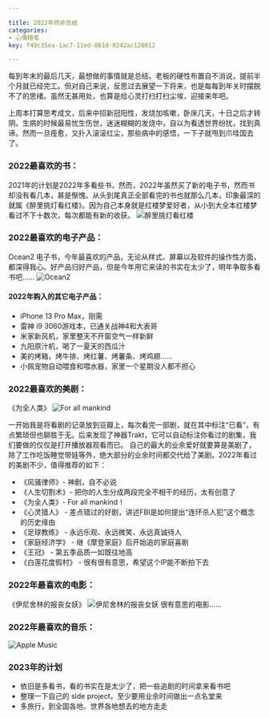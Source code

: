```yaml
---

title: 2022年终非总结
categories:
- 心情随笔
key: f49c35ea-1ac7-11ed-861d-0242ac120012

---
```


每到年末的最后几天，最想做的事情就是总结。老板的硬性布置自不消说，提前半个月就已经完工。但对自己来说，反思过去展望一下将来，也是每每到年关时摆脱不了的思绪。虽然无甚用处，也算是给心灵打扫打扫尘埃，迎接来年吧。

上周本打算思考成文，后来中招新冠阳性，发烧加咳嗽，卧床几天，十日之后才转阴。生病的时候最易忧生伤世，迷迷糊糊的发烧中，自以为看透世界纷扰，找到真谛。然而一旦痊愈，又扑入滚滚红尘，那些病中的感悟，一下子就甩到爪哇国去了。


### 2022最喜欢的书：
2021年的计划是2022年多看些书，然而，2022年虽然买了新的电子书，然而书却没有看几本，甚是惭愧。从头到尾真正全部看完的书也就那么几本，印象最深的就属《醉里挑灯看红楼》。因为自己本身就是红楼梦爱好者，从小到大全本红楼梦看过不下十数次，每次都能有新的收获。
![醉里挑灯看红楼](https://icdb-images.oss-cn-hangzhou.aliyuncs.com/other/blog/20221230/s33313655.jpg)

### 2022最喜欢的电子产品：
Ocean2 电子书，今年最喜欢的产品，无论从样式、屏幕以及软件的操作性方面，都深得我心。好产品归好产品，但是今年用它来读的书实在太少了，明年争取多看书吧……
![Ocean2](https://icdb-images.oss-cn-hangzhou.aliyuncs.com/other/blog/20221230/ocean2.jpg)

#### 2022年购入的其它电子产品：
- iPhone 13 Pro Max，刚需 
- 雷神 i9 3060游戏本，已通关战神4和大表哥 
- 米家新风机，家里整天不开窗空气一样新鲜 
- 九阳原汁机，喝了一夏天的西瓜汁 
- 美的烤箱，烤牛排、烤红薯、烤薯条、烤鸡翅…… 
- 小佩宠物自动喂食和喂水器，家里一个星期没人都不担心

### 2022最喜欢的美剧：
《为全人类》
![For all mankind](https://icdb-images.oss-cn-hangzhou.aliyuncs.com/other/blog/20221230/for-all-mankind.jpeg)

一开始我是将看剧的记录放到豆瓣上，每次看完一部剧，就在其中标注“已看”，有点繁琐但也聊胜于无。后来发现了神器Trakt，它可以自动标注你看过的剧集，我们要做的仅仅是打开播放器观看而已。
自己的最大的业余爱好就要算是美剧了，除了工作吃饭睡觉带娃等外，绝大部分的业余时间都交代给了美剧。2022年看过的美剧不少，值得推荐的如下：

- 《风骚律师》- 神剧，自不必说
- 《人生切割术》- 把你的人生分成两段完全不相干的经历，太有创意了
- 《为全人类》- For all mankind！
- 《心灵猎人》 - 差点错过的好剧，讲述FBI是如何提出“连环杀人犯”这个概念的历史缘由
- 《足球教练》 - 永远乐观、永远微笑、永远真诚待人
- 《家庭经济学》 - 继《摩登家庭》后开始追的家庭喜剧
- 《王冠》 - 第五季品质一如既往地高
- 《白莲花度假村》 - 很有很有意思，希望这个IP能不断拍下去

### 2022年最喜欢的电影：
《伊尼舍林的报丧女妖》
![伊尼舍林的报丧女妖](https://icdb-images.oss-cn-hangzhou.aliyuncs.com/other/blog/20221230/p2877252828.jpg)
很有意思的电影……

### 2022年最喜欢的音乐：
![Apple Music](https://icdb-images.oss-cn-hangzhou.aliyuncs.com/other/blog/20221230/SCR-20221230-ec2.png)

### 2023年的计划
- 依旧是多看书，看的书实在是太少了，把一些追剧的时间拿来看书吧
- 整理一下自己的 side project，至少要用业余时间做出一点名堂来
- 多旅行，到全国各地、世界各地想去的地方走走
